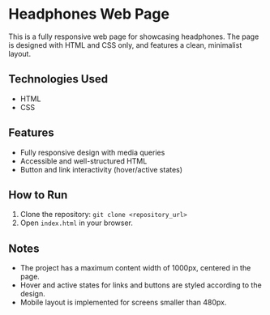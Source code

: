 # Headphones Web Page

This is a fully responsive web page for showcasing headphones. The page is designed with HTML and CSS only, and features a clean, minimalist layout.

## Technologies Used

- HTML
- CSS

## Features

- Fully responsive design with media queries
- Accessible and well-structured HTML
- Button and link interactivity (hover/active states)

## How to Run

1. Clone the repository: `git clone <repository_url>`
2. Open `index.html` in your browser.

## Notes

- The project has a maximum content width of 1000px, centered in the page.
- Hover and active states for links and buttons are styled according to the design.
- Mobile layout is implemented for screens smaller than 480px.
